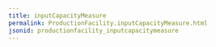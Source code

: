 ```yaml
---
title: inputCapacityMeasure
permalink: ProductionFacility.inputCapacityMeasure.html
jsonid: productionfacility_inputcapacitymeasure
---
```

